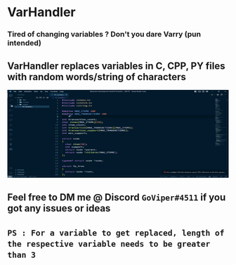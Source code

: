 
# VarHandler

  

### Tired of changing variables ? Don't you dare Varry (pun intended) </br>

## **VarHandler replaces variables in C, CPP, PY files with random words/string of characters**  </br>
<img src="./Extension-Development-Host-FP-Gr.gif" alt="My GIF" width = 600px height = 200px/>

## Feel free to DM me @ Discord `GoViper#4511` if you got any issues or ideas </br>

## **`PS : For a variable to get replaced, length of the respective variable needs to be greater than 3`**




